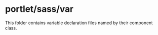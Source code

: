 # portlet/sass/var

This folder contains variable declaration files named by their component class.
